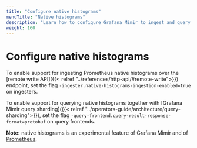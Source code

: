 ```yaml
---
title: "Configure native histograms"
menuTitle: "Native histograms"
description: "Learn how to configure Grafana Mimir to ingest and query native histograms."
weight: 160
---
```


# Configure native histograms

To enable support for ingesting Prometheus native histograms over the [remote write API]({{< relref "../references/http-api/#remote-write">}}) endpoint, set the flag `-ingester.native-histograms-ingestion-enabled=true` on ingesters.

To enable support for querying native histograms together with [Grafana Mimir query sharding]({{< relref "../operators-guide/architecture/query-sharding">}}), set the flag `-query-frontend.query-result-response-format=protobuf` on query frontends.

**Note:** native histograms is an experimental feature of Grafana Mimir and of [Prometheus](https://prometheus.io/docs/prometheus/latest/feature_flags/#native-histograms).
